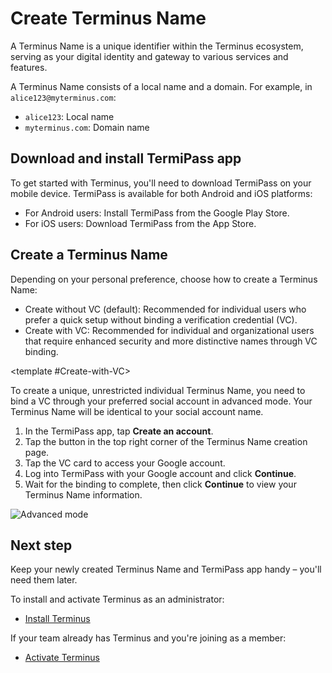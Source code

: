 # Create Terminus Name

A Terminus Name is a unique identifier within the Terminus ecosystem, serving as your digital identity and gateway to various services and features.

A Terminus Name consists of a local name and a domain. For example, in `alice123@myterminus.com`:
- `alice123`: Local name
- `myterminus.com`: Domain name

## Download and install TermiPass app

To get started with Terminus, you'll need to download TermiPass on your mobile device. TermiPass is available for both Android and iOS platforms:

* For Android users: Install TermiPass from the Google Play Store.
* For iOS users: Download TermiPass from the App Store.

## Create a Terminus Name

Depending on your personal preference, choose how to create a Terminus Name:
- Create without VC (default): Recommended for individual users who prefer a quick setup without binding a verification credential (VC).
- Create with VC: Recommended for individual and organizational users that require enhanced security and more distinctive names through VC binding.

<Tabs>
<template #Create-without-VC-(default)>

1. In the Terminus app, tap **Create an account**.
2. Enter your desired Terminus Name. It must meet the following requirements:
    * never be registered before
    * at least 8 characters long
    * only lowercase letters and numbers
3. Click **Continue** to finish the creation process.

![Fast creation](/images/how-to/termipass/individual_terminus_name_fast.png)

</template>

<template #Create-with-VC>

To create a unique, unrestricted individual Terminus Name, you need to bind a VC through your preferred social account in advanced mode. Your Terminus Name will be identical to your social account name.

1. In the TermiPass app, tap **Create an account**.
2. Tap the button in the top right corner of the Terminus Name creation page.
3. Tap the VC card to access your Google account.
4. Log into TermiPass with your Google account and click **Continue**.
5. Wait for the binding to complete, then click **Continue** to view your Terminus Name information.

![Advanced mode](/images/how-to/termipass/terminus_name_advanced.png)

</template>
</Tabs>

## Next step

Keep your newly created Terminus Name and TermiPass app handy – you'll need them later.

To install and activate Terminus as an administrator:
- [Install Terminus](./install-terminus.md)

If your team already has Terminus and you're joining as a member:
- [Activate Terminus](./activate-terminus.md)
